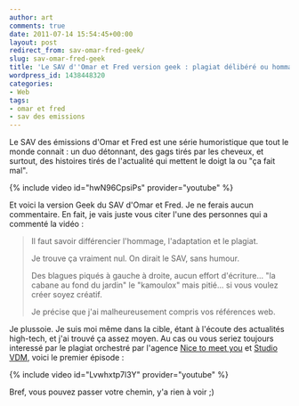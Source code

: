 ```yaml
---
author: art
comments: true
date: 2011-07-14 15:54:45+00:00
layout: post
redirect_from: sav-omar-fred-geek/
slug: sav-omar-fred-geek
title: 'Le SAV d''Omar et Fred version geek : plagiat délibéré ou hommage raté ?'
wordpress_id: 1438448320
categories:
- Web
tags:
- omar et fred
- sav des emissions
---
```


Le SAV des émissions d'Omar et Fred est une série humoristique que tout le monde connait : un duo détonnant, des gags tirés par les cheveux, et surtout, des histoires tirés de l'actualité qui mettent le doigt la ou "ça fait mal".

{% include video id="hwN96CpsiPs" provider="youtube" %}

Et voici la version Geek du SAV d'Omar et Fred. Je ne ferais aucun commentaire. En fait, je vais juste vous citer l'une des personnes qui a commenté la vidéo :


<blockquote>Il faut savoir différencier l'hommage, l'adaptation et le plagiat.

Je trouve ça vraiment nul. On dirait le SAV, sans humour.

Des blagues piqués à gauche à droite, aucun effort d'écriture... "la cabane au fond du jardin" le "kamoulox" mais pitié... si vous voulez créer soyez créatif.

Je précise que j'ai malheureusement compris vos références web.</blockquote>


Je plussoie. Je suis moi même dans la cible, étant à l'écoute des actualités high-tech, et j'ai trouvé ça assez moyen. Au cas ou vous seriez toujours interessé par le plagiat orchestré par l'agence [Nice to meet you](http://www.ntmy.fr/#/-/welcome) et [Studio VDM](http://www.studiovdm.com/), voici le premier épisode :

{% include video id="Lvwhxtp7l3Y" provider="youtube" %}

Bref, vous pouvez passer votre chemin, y'a rien à voir ;)
